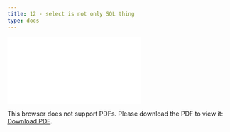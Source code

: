 ```yaml
---
title: 12 - select is not only SQL thing
type: docs
---
```


<object data="/episode12.pdf" type="application/pdf" width="700px" height="700px">
    <embed src="/episode12.pdf">
        <p>This browser does not support PDFs. Please download the PDF to view it: <a href="/episode12.pdf">Download PDF</a>.</p>
    </embed>
</object>

